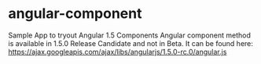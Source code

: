 # angular-component
Sample App to tryout Angular 1.5 Components
Angular component method is available in 1.5.0 Release Candidate and not in Beta. It can be found here: https://ajax.googleapis.com/ajax/libs/angularjs/1.5.0-rc.0/angular.js
